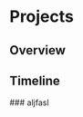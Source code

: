# Projects

## Overview

<div class="projects-container" id="overview-grid">
</div>

## Timeline

<span id="projects-content">
<span>
### aljfasl
</span>
</span>